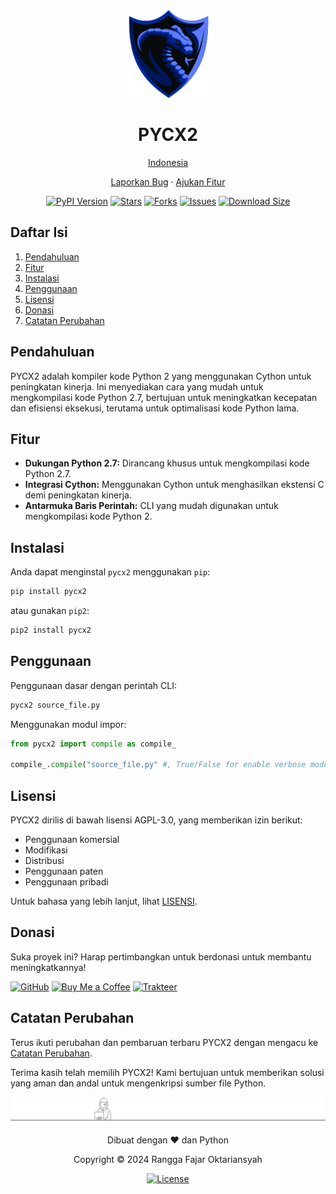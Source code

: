 <div align="center">
  <img src="https://raw.githubusercontent.com/FajarKim/pycx2/master/image/logo.svg" alt="PYCX2 Logo" width="140"/>
  <h1>PYCX2</h1>
  <p><a href="https://github.com/FajarKim/pycx2/blob/master/README-ID.md">Indonesia</a></p>
  <p><a href="https://github.com/FajarKim/pycx2/issues/new?assignees=&labels=bug&projects=&template=bug_report.yml">Laporkan Bug</a> · <a href="https://github.com/FajarKim/pycx2/issues/new?assignees=&labels=enhancement&projects=&template=feature_request.yml">Ajukan Fitur</a></p>
  <p>
    <a href="https://pypi.org/project/pycx2"><img src="https://img.shields.io/pypi/v/pycx2?label=PyPI&labelColor=302d41&color=8aadf4&logoColor=d9e0ee&logo=pypi&style=for-the-badge" alt="PyPI Version"/></a>
    <a href="https://github.com/FajarKim/pycx2/stargazers/"><img src="https://custom-icon-badges.demolab.com/github/stars/FajarKim/pycx2?label=Stars&logo=star&labelColor=302d41&color=c9cbff&logoColor=d9e0ee&style=for-the-badge" alt="Stars"></a>
    <a href="https://github.com/FajarKim/pycx2/network/members/"><img src="https://custom-icon-badges.demolab.com/github/forks/FajarKim/pycx2?label=Forks&logo=fork&labelColor=302d41&color=b5e8e0&logoColor=d9e0ee&style=for-the-badge" alt="Forks"/></a>
    <a href="https://github.com/FajarKim/pycx2/issues"><img src="https://custom-icon-badges.demolab.com/github/issues/FajarKim/pycx2?label=Issues&labelColor=302d41&color=f5a97f&logoColor=d9e0ee&logo=issue&style=for-the-badge" alt="Issues"/></a>
    <a href="https://github.com/FajarKim/pycx2/archive/refs/heads/master.zip"><img src="https://custom-icon-badges.demolab.com/github/languages/code-size/FajarKim/pycx2?label=Download&logo=download&labelColor=302d41&color=b7bdf8&logoColor=d9e0ee&style=for-the-badge" alt="Download Size"/></a>
  </p>
</div>

## Daftar Isi

1. [Pendahuluan](#pendahuluan)
2. [Fitur](#fitur)
3. [Instalasi](#instalasi)
4. [Penggunaan](#penggunaan)
5. [Lisensi](#lisensi)
6. [Donasi](#donasi)
7. [Catatan Perubahan](#catatan-perubahan)

## Pendahuluan

PYCX2 adalah kompiler kode Python 2 yang menggunakan Cython untuk peningkatan kinerja. Ini menyediakan cara yang mudah untuk mengkompilasi kode Python 2.7, bertujuan untuk meningkatkan kecepatan dan efisiensi eksekusi, terutama untuk optimalisasi kode Python lama.

## Fitur

- **Dukungan Python 2.7:** Dirancang khusus untuk mengkompilasi kode Python 2.7.
- **Integrasi Cython:** Menggunakan Cython untuk menghasilkan ekstensi C demi peningkatan kinerja.
- **Antarmuka Baris Perintah:** CLI yang mudah digunakan untuk mengkompilasi kode Python 2.

## Instalasi

Anda dapat menginstal `pycx2` menggunakan `pip`:

```bash
pip install pycx2
```

atau gunakan `pip2`:

```bash
pip2 install pycx2
```

## Penggunaan

Penggunaan dasar dengan perintah CLI:

```bash
pycx2 source_file.py
```

Menggunakan modul impor:

```python
from pycx2 import compile as compile_

compile_.compile("source_file.py" #, True/False for enable verbose mode)
```

## Lisensi

PYCX2 dirilis di bawah lisensi AGPL-3.0, yang memberikan izin berikut:
- Penggunaan komersial
- Modifikasi
- Distribusi
- Penggunaan paten
- Penggunaan pribadi

Untuk bahasa yang lebih lanjut, lihat [LISENSI](https://github.com/FajarKim/pycx2/blob/master/LICENSE).

## Donasi

Suka proyek ini? Harap pertimbangkan untuk berdonasi untuk membantu meningkatkannya!

[![GitHub](https://img.shields.io/badge/GitHub-Sponsor-blue?labelColor=302d41&color=f5bde6&logo=github&logoColor=d9e0ee&style=for-the-badge)](https://github.com/sponsors/FajarKim/)
[![Buy Me a Coffee](https://img.shields.io/badge/Buy%20Me%20A%20Coffee-Donate-blue?labelColor=302d41&color=eed49f&logo=buymeacoffee&logoColor=d9e0ee&style=for-the-badge)](https://buymeacoffee.com/fajarkim/)
[![Trakteer](https://custom-icon-badges.demolab.com/badge/Trakteer-Donate-blue?labelColor=302d41&color=ed8796&logo=trakteerid&logoColor=d9e0ee&style=for-the-badge)](https://trakteer.id/fajarkim/)

## Catatan Perubahan

Terus ikuti perubahan dan pembaruan terbaru PYCX2 dengan mengacu ke [Catatan Perubahan](https://github.com/FajarKim/pycx2/releases).

Terima kasih telah memilih PYCX2! Kami bertujuan untuk memberikan solusi yang aman dan andal untuk mengenkripsi sumber file Python.

<div align="center">
  <img src="https://raw.githubusercontent.com/FajarKim/FajarKim/master/images/line.svg?sanitize=true"/>
</div>

<p align="center">Dibuat dengan ❤️ dan Python</p>
<p align="center">Copyright © 2024 Rangga Fajar Oktariansyah</p>
<div align="center">
  <a href="https://github.com/FajarKim/pycx2/blob/master/LICENSE"><img src="https://custom-icon-badges.demolab.com/github/license/FajarKim/pycx2?label=License&labelColor=302d41&color=91d7e3&logo=law&logoColor=d9e0ee&style=for-the-badge" alt="License"></a>
</div>

